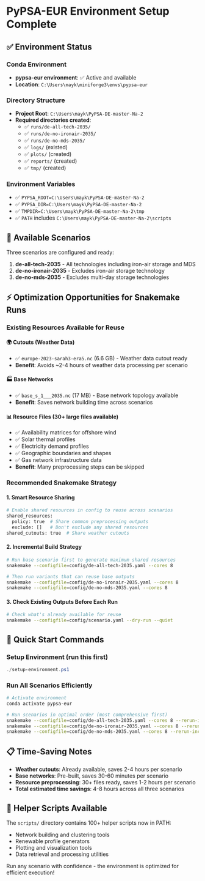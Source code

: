 # PyPSA-EUR Environment Setup Complete

## ✅ Environment Status

### Conda Environment
- **pypsa-eur environment**: ✅ Active and available
- **Location**: `C:\Users\mayk\miniforge3\envs\pypsa-eur`

### Directory Structure
- **Project Root**: `C:\Users\mayk\PyPSA-DE-master-Na-2`
- **Required directories created**:
  - ✅ `runs/de-all-tech-2035/`
  - ✅ `runs/de-no-ironair-2035/`
  - ✅ `runs/de-no-mds-2035/`
  - ✅ `logs/` (existed)
  - ✅ `plots/` (created)
  - ✅ `reports/` (created) 
  - ✅ `tmp/` (created)

### Environment Variables
- ✅ `PYPSA_ROOT=C:\Users\mayk\PyPSA-DE-master-Na-2`
- ✅ `PYPSA_DIR=C:\Users\mayk\PyPSA-DE-master-Na-2`
- ✅ `TMPDIR=C:\Users\mayk\PyPSA-DE-master-Na-2\tmp`
- ✅ `PATH` includes `C:\Users\mayk\PyPSA-DE-master-Na-2\scripts`

## 📁 Available Scenarios

Three scenarios are configured and ready:
1. **de-all-tech-2035** - All technologies including iron-air storage and MDS
2. **de-no-ironair-2035** - Excludes iron-air storage technology  
3. **de-no-mds-2035** - Excludes multi-day storage technologies

## ⚡ Optimization Opportunities for Snakemake Runs

### Existing Resources Available for Reuse

#### 🌍 Cutouts (Weather Data)
- ✅ `europe-2023-sarah3-era5.nc` (6.6 GB) - Weather data cutout ready
- **Benefit**: Avoids ~2-4 hours of weather data processing per scenario

#### 🏭 Base Networks  
- ✅ `base_s_1___2035.nc` (17 MB) - Base network topology available
- **Benefit**: Saves network building time across scenarios

#### 📊 Resource Files (30+ large files available)
- ✅ Availability matrices for offshore wind
- ✅ Solar thermal profiles 
- ✅ Electricity demand profiles
- ✅ Geographic boundaries and shapes
- ✅ Gas network infrastructure data
- **Benefit**: Many preprocessing steps can be skipped

### Recommended Snakemake Strategy

#### 1. Smart Resource Sharing
```bash
# Enable shared resources in config to reuse across scenarios
shared_resources:
  policy: true  # Share common preprocessing outputs
  exclude: []   # Don't exclude any shared resources
shared_cutouts: true  # Share weather cutouts
```

#### 2. Incremental Build Strategy
```bash
# Run base scenario first to generate maximum shared resources
snakemake --configfile=config/de-all-tech-2035.yaml --cores 8

# Then run variants that can reuse base outputs  
snakemake --configfile=config/de-no-ironair-2035.yaml --cores 8
snakemake --configfile=config/de-no-mds-2035.yaml --cores 8
```

#### 3. Check Existing Outputs Before Each Run
```bash
# Check what's already available for reuse
snakemake --configfile=config/scenario.yaml --dry-run --quiet
```

## 🚀 Quick Start Commands

### Setup Environment (run this first)
```powershell
./setup-environment.ps1
```

### Run All Scenarios Efficiently
```bash
# Activate environment
conda activate pypsa-eur

# Run scenarios in optimal order (most comprehensive first)
snakemake --configfile=config/de-all-tech-2035.yaml --cores 8 --rerun-incomplete
snakemake --configfile=config/de-no-ironair-2035.yaml --cores 8 --rerun-incomplete  
snakemake --configfile=config/de-no-mds-2035.yaml --cores 8 --rerun-incomplete
```

## 📋 Time-Saving Notes

- **Weather cutouts**: Already available, saves 2-4 hours per scenario
- **Base networks**: Pre-built, saves 30-60 minutes per scenario  
- **Resource preprocessing**: 30+ files ready, saves 1-2 hours per scenario
- **Total estimated time savings**: 4-8 hours across all three scenarios

## 🔧 Helper Scripts Available

The `scripts/` directory contains 100+ helper scripts now in PATH:
- Network building and clustering tools
- Renewable profile generators  
- Plotting and visualization tools
- Data retrieval and processing utilities

Run any scenario with confidence - the environment is optimized for efficient execution!
